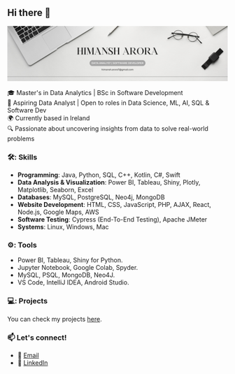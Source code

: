 ## Hi there 👋

![Cover Image](cover.png)

🎓 Master's in Data Analytics | BSc in Software Development  
💼 Aspiring Data Analyst | Open to roles in Data Science, ML, AI, SQL & Software Dev  
🌍 Currently based in Ireland  
🔍 Passionate about uncovering insights from data to solve real-world problems 

### 🛠️: Skills

- **Programming**: Java, Python, SQL, C++, Kotlin, C#, Swift 
- **Data Analysis & Visualization**: Power BI, Tableau, Shiny, Plotly, Matplotlib, Seaborn, Excel
- **Databases**: MySQL, PostgreSQL, Neo4j, MongoDB
- **Website Development**: HTML, CSS, JavaScript, PHP, AJAX, React, Node.js, Google Maps, AWS
- **Software Testing**: Cypress (End-To-End Testing), Apache JMeter 
- **Systems**: Linux, Windows, Mac

### ⚙️: Tools

- Power BI, Tableau, Shiny for Python.
- Jupyter Notebook, Google Colab, Spyder.
- MySQL, PSQL, MongoDB, Neo4J.
- VS Code, IntelliJ IDEA, Android Studio.

### 💻: Projects

You can check my projects [here](https://github.com/himanshhh/Projects).

### 📫 Let's connect!
- 📧 [Email](mailto:himansh.arora7@gmail.com)
- 👔 [LinkedIn](https://www.linkedin.com/in/himansh-arora-a321471a1/)
